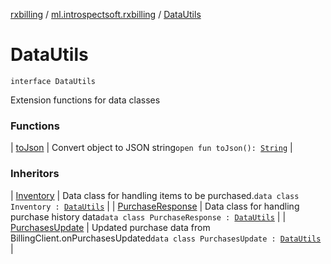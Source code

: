 [rxbilling](../../index.md) / [ml.introspectsoft.rxbilling](../index.md) / [DataUtils](./index.md)

# DataUtils

`interface DataUtils`

Extension functions for data classes

### Functions

| [toJson](to-json.md) | Convert object to JSON string`open fun toJson(): `[`String`](https://kotlinlang.org/api/latest/jvm/stdlib/kotlin/-string/index.html) |

### Inheritors

| [Inventory](../-inventory/index.md) | Data class for handling items to be purchased.`data class Inventory : `[`DataUtils`](./index.md) |
| [PurchaseResponse](../-purchase-response/index.md) | Data class for handling purchase history data`data class PurchaseResponse : `[`DataUtils`](./index.md) |
| [PurchasesUpdate](../-purchases-update/index.md) | Updated purchase data from BillingClient.onPurchasesUpdated`data class PurchasesUpdate : `[`DataUtils`](./index.md) |

